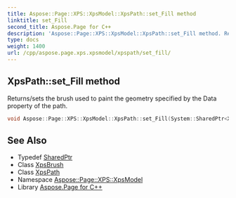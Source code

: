 ```yaml
---
title: Aspose::Page::XPS::XpsModel::XpsPath::set_Fill method
linktitle: set_Fill
second_title: Aspose.Page for C++
description: 'Aspose::Page::XPS::XpsModel::XpsPath::set_Fill method. Returns/sets the brush used to paint the geometry specified by the Data property of the path in C++.'
type: docs
weight: 1400
url: /cpp/aspose.page.xps.xpsmodel/xpspath/set_fill/
---
```

## XpsPath::set_Fill method


Returns/sets the brush used to paint the geometry specified by the Data property of the path.

```cpp
void Aspose::Page::XPS::XpsModel::XpsPath::set_Fill(System::SharedPtr<XpsBrush> value)
```

## See Also

* Typedef [SharedPtr](../../../system/sharedptr/)
* Class [XpsBrush](../../xpsbrush/)
* Class [XpsPath](../)
* Namespace [Aspose::Page::XPS::XpsModel](../../)
* Library [Aspose.Page for C++](../../../)
